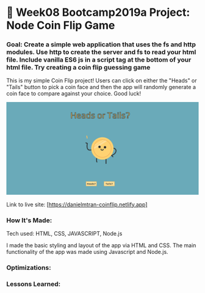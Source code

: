 # 💸 Week08 Bootcamp2019a Project: Node Coin Flip Game

### Goal: Create a simple web application that uses the fs and http modules. Use http to create the server and fs to read your html file. Include vanilla ES6 js in a script tag at the bottom of your html file. Try creating a coin flip guessing game

This is my simple Coin Flip project! Users can click on either the "Heads" or "Tails" button to pick a coin face and then the app will randomly generate a coin face to compare against your choice. Good luck!

<img src="coinflip.png"></img>

Link to live site: [https://danielmtran-coinflip.netlify.app]

### How It's Made:

Tech used: HTML, CSS, JAVASCRIPT, Node.js

I made the basic styling and layout of the app via HTML and CSS. The main functionality of the app was made using Javascript and Node.js.


### Optimizations:


### Lessons Learned: